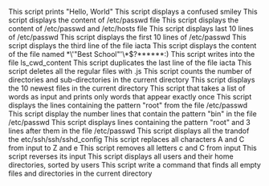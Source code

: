 This script prints "Hello, World" 
This script displays a confused smiley
This script displays the content of /etc/passwd file
This script displays the content of /etc/passwd and /etc/hosts file
This script displays last 10 lines of /etc/passwd
This script displays the first 10 lines of /etc/passwd
This script displays the third line of the file iacta
This script displays the content of the file named \*\\'"Best School"\'\\*$\?\*\*\*\*\*\*:)
This script writes into the file ls_cwd_content
This script duplicates the last line of the file iacta
This script deletes all the regular files with .js
This script counts the number of directories and sub-directories in the current directory
This script displays the 10 newest files in the current directory
This script that takes a list of words as input and prints only words that appear exactly once
This script displays the lines containing the pattern "root" from the file /etc/passwd
This script display the number lines that contain the pattern "bin" in the file /etc/passwd
This script displays lines containing the pattern "root" and 3 lines after them in the file /etc/passwd
This script displays all the trandof the etc/ssh/ssh/sshd_config
This script replaces all characters A and C from input to Z and e
This script removes all letters c and C from input
This script reverses its input
This script displays all users and their home directories, sorted by users
This script write a command that finds all empty files and directories in the current directory
